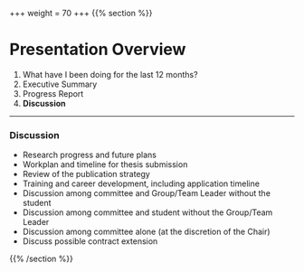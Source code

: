 +++
weight = 70
+++
{{% section %}}


# Presentation Overview

1. What have I been doing for the last 12 months?
2. Executive Summary
3. Progress Report
4. **Discussion**

---

### Discussion

- Research progress and future plans
- Workplan and timeline for thesis submission
- Review of the publication strategy
- Training and career development, including application timeline
- Discussion among committee and Group/Team Leader without the student
- Discussion among committee and student without the Group/Team Leader
- Discussion among committee alone (at the discretion of the Chair)
- Discuss possible contract extension

{{% /section %}}
